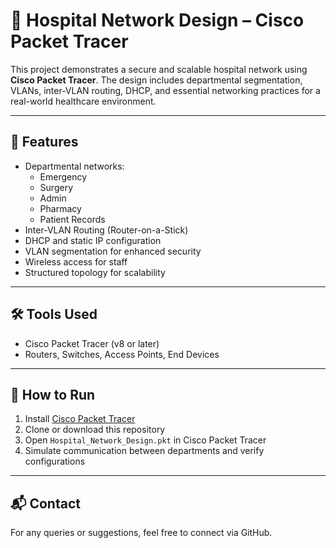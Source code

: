 # 🏥 Hospital Network Design – Cisco Packet Tracer

This project demonstrates a secure and scalable hospital network using **Cisco Packet Tracer**. The design includes departmental segmentation, VLANs, inter-VLAN routing, DHCP, and essential networking practices for a real-world healthcare environment.

---

## 🧩 Features

- Departmental networks:
  - Emergency
  - Surgery
  - Admin
  - Pharmacy
  - Patient Records
- Inter-VLAN Routing (Router-on-a-Stick)
- DHCP and static IP configuration
- VLAN segmentation for enhanced security
- Wireless access for staff
- Structured topology for scalability

---

## 🛠️ Tools Used

- Cisco Packet Tracer (v8 or later)
- Routers, Switches, Access Points, End Devices

---

## 🚀 How to Run

1. Install [Cisco Packet Tracer](https://www.netacad.com/courses/packet-tracer)
2. Clone or download this repository
3. Open `Hospital_Network_Design.pkt` in Cisco Packet Tracer
4. Simulate communication between departments and verify configurations

---

## 📬 Contact

For any queries or suggestions, feel free to connect via GitHub.
